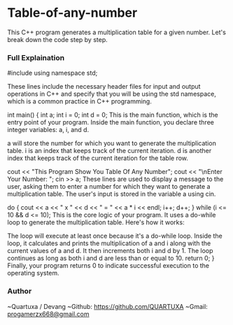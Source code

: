 # Table-of-any-number
This C++ program generates a multiplication table for a given number. Let's break down the code step by step.
### Full Explaination   
 #include <iostream>
using namespace std;

These lines include the necessary header files for input and output operations in C++ and specify that you will be using the std namespace, which is a common practice in C++ programming.

 int main() {
  int a;
  int i = 0;
  int d  = 0;
This is the main function, which is the entry point of your program. Inside the main function, you declare three integer variables: a, i, and d.

a will store the number for which you want to generate the multiplication table.
i is an index that keeps track of the current iteration.
d is another index that keeps track of the current iteration for the table row.

 cout << "This Program Show You Table Of Any Number";
  cout << "\nEnter Your Number: ";
  cin >> a;
These lines are used to display a message to the user, asking them to enter a number for which they want to generate a multiplication table. The user's input is stored in the variable a using cin.

  do {
    cout << a << " x " << d << " = " << a * i << endl;
    i++;
    d++;
  } while (i <= 10 && d <= 10);
This is the core logic of your program. It uses a do-while loop to generate the multiplication table. Here's how it works:

The loop will execute at least once because it's a do-while loop.
Inside the loop, it calculates and prints the multiplication of a and i along with the current values of a and d.
It then increments both i and d by 1.
The loop continues as long as both i and d are less than or equal to 10.
  return 0;
}
Finally, your program returns 0 to indicate successful execution to the operating system.
### Author
~Quartuxa / Devang 
~Github: https://github.com/QUARTUXA
~Gmail: progamerzx668@gmail.com

